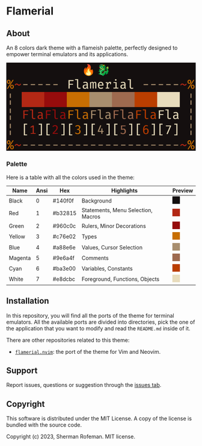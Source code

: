 # Flamerial

## About

An 8 colors dark theme with a flameish palette, perfectly designed to empower
terminal emulators and its applications.

![](images/preview.png)

### Palette

Here is a table with all the colors used in the theme:

| Name | Ansi | Hex | Highlights | Preview |
|-|-|-|-|-|
| Black | 0 | #140f0f | Background | ![](images/colors/black.png) |
| Red | 1 | #b32815 | Statements, Menu Selection, Macros | ![](images/colors/red.png) |
| Green | 2 | #960c0c | Rulers, Minor Decorations | ![](images/colors/green.png) |
| Yellow | 3 | #c76e02 | Types | ![](images/colors/yellow.png) |
| Blue | 4 | #a88e6e | Values, Cursor Selection | ![](images/colors/blue.png) |
| Magenta | 5 | #9e6a4f | Comments | ![](images/colors/magenta.png) |
| Cyan | 6 | #ba3e00 | Variables, Constants | ![](images/colors/cyan.png) |
| White | 7 | #e8dcbc | Foreground, Functions, Objects | ![](images/colors/white.png) |

## Installation

In this repository, you will find all the ports of the theme for terminal
emulators. All the available ports are divided into directories, pick the one
of the application that you want to modify and read the `README.md` inside of
it.

There are other repositories related to this theme:
-   [`flamerial.nvim`](https://github.com/skippyr/flamerial.nvim): the port of
    the theme for Vim and Neovim.

## Support

Report issues, questions or suggestion through the [issues tab](https://github.com/skippyr/flamerial/issues).

## Copyright

This software is distributed under the MIT License. A copy of the license is
bundled with the source code.

Copyright (c) 2023, Sherman Rofeman. MIT license.
